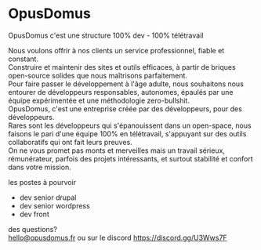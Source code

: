 # OpusDomus

OpusDomus c'est une structure 100% dev - 100% télétravail  

Nous voulons offrir à nos clients un service professionnel, fiable et constant.  
Construire et maintenir des sites et outils efficaces, à partir de briques open-source solides que nous maîtrisons parfaitement.  
Pour faire passer le développement à l'âge adulte, nous souhaitons nous entourer de développeurs responsables, autonomes, épaulés par une équipe expérimentée et une méthodologie zero-bullshit.  
OpusDomus, c'est une entreprise créée par des développeurs, pour des développeurs.  
Rares sont les développeurs qui s'épanouissent dans un open-space, nous faisons le pari d'une équipe 100% en télétravail, s'appuyant sur des outils collaboratifs qui ont fait leurs preuves.  
On ne vous promet pas monts et merveilles mais un travail sérieux, rémunérateur, parfois des projets intéressants, et surtout stabilité et confort dans votre mission.  
  
les postes à pourvoir  
- dev senior drupal  
- dev senior wordpress  
- dev front  

des questions?  
hello@opusdomus.fr ou sur le discord https://discord.gg/U3Wws7F
